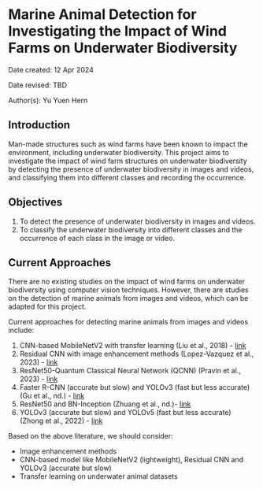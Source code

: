 # Marine Animal Detection for Investigating the Impact of Wind Farms on Underwater Biodiversity

Date created: 12 Apr 2024

Date revised: TBD

Author(s): Yu Yuen Hern

## Introduction
Man-made structures such as wind farms have been known to impact the environment, including underwater biodiversity. 
This project aims to investigate the impact of wind farm structures on underwater biodiversity by detecting the presence 
of underwater biodiversity in images and videos, and classifying them into different classes and recording the occurrence.

## Objectives
1. To detect the presence of underwater biodiversity in images and videos.
2. To classify the underwater biodiversity into different classes and the occurrence of each class in the image or video.

## Current Approaches
There are no existing studies on the impact of wind farms on underwater biodiversity using computer vision techniques. 
However, there are studies on the detection of marine animals from images and videos, which can be adapted for this project.

Current approaches for detecting marine animals from images and videos include:
1. CNN-based MobileNetV2 with transfer learning (Liu et al., 2018) - [link](https://ieeexplore.ieee.org/document/8867190)
2. Residual CNN with image enhancement methods (Lopez-Vazquez et al., 2023) - [link](https://journalofbigdata.springeropen.com/articles/10.1186/s40537-023-00711-w)
3. ResNet50-Quantum Classical Neural Network (QCNN) (Pravin et al., 2023) - [link](https://www.researchgate.net/publication/376532982_Underwater_Animal_Identification_and_Classification_Using_a_Hybrid_Classical-Quantum_algorithm)
4. Faster R-CNN (accurate but slow) and YOLOv3 (fast but less accurate) (Gu et al., nd.) - [link](http://noiselab.ucsd.edu/ECE228_2019/Reports/Report1.pdf)
5. ResNet50 and BN-Inception (Zhuang et al., nd.)- [link](https://ceur-ws.org/Vol-1866/paper_166.pdf)
6. YOLOv3 (accurate but slow) and YOLOv5 (fast but less accurate) (Zhong et al., 2022) - [link](https://www.researchgate.net/publication/360163279_REAL-TIME_MARINE_ANIMAL_DETECTION_USING_YOLO-BASED_DEEP_LEARNING_NETWORKS_IN_THE_CORAL_REEF_ECOSYSTEM)

Based on the above literature, we should consider:
- Image enhancement methods
- CNN-based model like MobileNetV2 (lightweight), Residual CNN and YOLOv3 (accurate but slow)
- Transfer learning on underwater animal datasets
